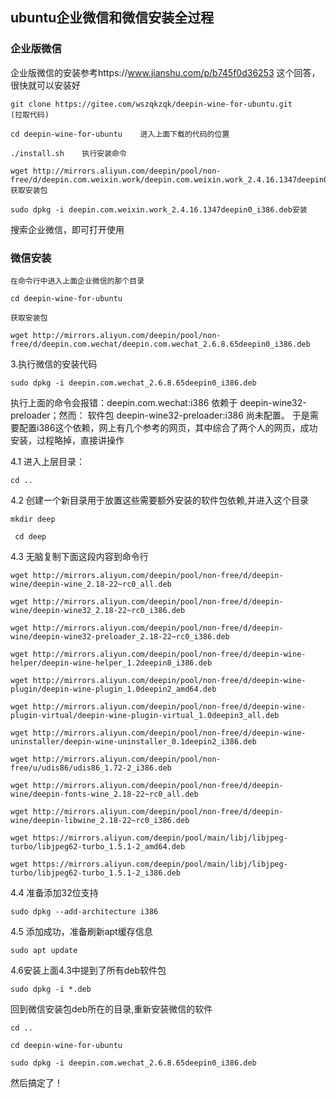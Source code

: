## ubuntu企业微信和微信安装全过程

### 企业版微信

企业版微信的安装参考https://www.jianshu.com/p/b745f0d36253 这个回答，很快就可以安装好

    git clone https://gitee.com/wszqkzqk/deepin-wine-for-ubuntu.git     (拉取代码)

    cd deepin-wine-for-ubuntu    进入上面下载的代码的位置

    ./install.sh    执行安装命令

    wget http://mirrors.aliyun.com/deepin/pool/non-free/d/deepin.com.weixin.work/deepin.com.weixin.work_2.4.16.1347deepin0_i386.deb   获取安装包

    sudo dpkg -i deepin.com.weixin.work_2.4.16.1347deepin0_i386.deb安装

   搜索企业微信，即可打开使用

### 微信安装

    在命令行中进入上面企业微信的那个目录

    cd deepin-wine-for-ubuntu

    获取安装包
    
    wget http://mirrors.aliyun.com/deepin/pool/non-free/d/deepin.com.wechat/deepin.com.wechat_2.6.8.65deepin0_i386.deb

3.执行微信的安装代码

    sudo dpkg -i deepin.com.wechat_2.6.8.65deepin0_i386.deb

   执行上面的命令会报错：deepin.com.wechat:i386 依赖于 deepin-wine32-preloader；然而： 软件包 deepin-wine32-preloader:i386 尚未配置。
   于是需要配置i386这个依赖，网上有几个参考的网页，其中综合了两个人的网页，成功安装，过程略掉，直接讲操作

4.1 进入上层目录：

    cd ..

4.2 创建一个新目录用于放置这些需要额外安装的软件包依赖,并进入这个目录

    mkdir deep
  
     cd deep

4.3 无脑复制下面这段内容到命令行

    wget http://mirrors.aliyun.com/deepin/pool/non-free/d/deepin-wine/deepin-wine_2.18-22~rc0_all.deb

    wget http://mirrors.aliyun.com/deepin/pool/non-free/d/deepin-wine/deepin-wine32_2.18-22~rc0_i386.deb

    wget http://mirrors.aliyun.com/deepin/pool/non-free/d/deepin-wine/deepin-wine32-preloader_2.18-22~rc0_i386.deb

    wget http://mirrors.aliyun.com/deepin/pool/non-free/d/deepin-wine-helper/deepin-wine-helper_1.2deepin8_i386.deb

    wget http://mirrors.aliyun.com/deepin/pool/non-free/d/deepin-wine-plugin/deepin-wine-plugin_1.0deepin2_amd64.deb

    wget http://mirrors.aliyun.com/deepin/pool/non-free/d/deepin-wine-plugin-virtual/deepin-wine-plugin-virtual_1.0deepin3_all.deb

    wget http://mirrors.aliyun.com/deepin/pool/non-free/d/deepin-wine-uninstaller/deepin-wine-uninstaller_0.1deepin2_i386.deb

    wget http://mirrors.aliyun.com/deepin/pool/non-free/u/udis86/udis86_1.72-2_i386.deb

    wget http://mirrors.aliyun.com/deepin/pool/non-free/d/deepin-wine/deepin-fonts-wine_2.18-22~rc0_all.deb

    wget http://mirrors.aliyun.com/deepin/pool/non-free/d/deepin-wine/deepin-libwine_2.18-22~rc0_i386.deb

    wget https://mirrors.aliyun.com/deepin/pool/main/libj/libjpeg-turbo/libjpeg62-turbo_1.5.1-2_amd64.deb

    wget https://mirrors.aliyun.com/deepin/pool/main/libj/libjpeg-turbo/libjpeg62-turbo_1.5.1-2_i386.deb

4.4 准备添加32位支持

    sudo dpkg --add-architecture i386

4.5 添加成功，准备刷新apt缓存信息

    sudo apt update

4.6安装上面4.3中提到了所有deb软件包

    sudo dpkg -i *.deb

回到微信安装包deb所在的目录,重新安装微信的软件

    cd ..

    cd deepin-wine-for-ubuntu

    sudo dpkg -i deepin.com.wechat_2.6.8.65deepin0_i386.deb

然后搞定了！

